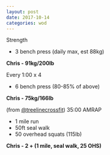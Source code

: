 ```yaml
---
layout: post
date: 2017-10-14
categories: wod
---
```


Strength
- 3 bench press (daily max, est 88kg)

**Chris - <span>91kg/200lb</span>**

Every 1:00 x 4
- 6 bench press (80-85% of above)

**Chris - <span>75kg/166lb</span>**

(from [@treelinecrossfit](http://www.treelinecrossfit.com)) 35:00 AMRAP
- 1 mile run
- 50ft seal walk
- 50 overhead squats (115lb)

**Chris - <span>2 + (1 mile, seal walk, 25 OHS)</span>**
